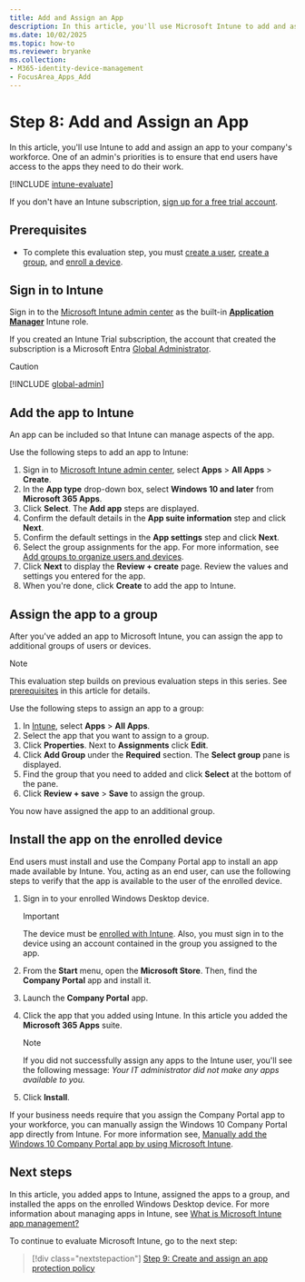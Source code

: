 ```yaml
---
title: Add and Assign an App
description: In this article, you'll use Microsoft Intune to add and assign an app.
ms.date: 10/02/2025
ms.topic: how-to
ms.reviewer: bryanke
ms.collection:
- M365-identity-device-management
- FocusArea_Apps_Add
---
```


# Step 8: Add and Assign an App

In this article, you'll use Intune to add and assign an app to your company's workforce. One of an admin's priorities is to ensure that end users have access to the apps they need to do their work.

[!INCLUDE [intune-evaluate](../includes/intune-evaluate.md)]

If you don't have an Intune subscription, [sign up for a free trial account](../fundamentals/free-trial-sign-up.md).

## Prerequisites

- To complete this evaluation step, you must [create a user](../fundamentals/quickstart-create-user.md), [create a group](../fundamentals/quickstart-create-group.md), and [enroll a device](../enrollment/quickstart-setup-auto-enrollment.md).

## Sign in to Intune

Sign in to the [Microsoft Intune admin center](https://go.microsoft.com/fwlink/?linkid=2109431) as the built-in **[Application Manager](../fundamentals/role-based-access-control-reference.md#application-manager)** Intune role.

If you created an Intune Trial subscription, the account that created the subscription is a Microsoft Entra [Global Administrator](/entra/identity/role-based-access-control/permissions-reference#global-administrator).

> [!CAUTION]
> [!INCLUDE [global-admin](../includes/global-admin.md)]

## Add the app to Intune

An app can be included so that Intune can manage aspects of the app.

Use the following steps to add an app to Intune:

1. Sign in to [Microsoft Intune admin center](https://go.microsoft.com/fwlink/?linkid=2109431), select **Apps** > **All Apps** > **Create**.
2. In the **App type** drop-down box, select **Windows 10 and later** from **Microsoft 365 Apps**.
3. Click **Select**. The **Add app** steps are displayed.
4. Confirm the default details in the **App suite information** step and click **Next**.
5. Confirm the default settings in the **App settings** step and click **Next**.
6. Select the group assignments for the app. For more information, see [Add groups to organize users and devices](../fundamentals/groups-add.md).
7. Click **Next** to display the **Review + create** page. Review the values and settings you entered for the app.
13. When you're done, click **Create** to add the app to Intune.

## Assign the app to a group

After you've added an app to Microsoft Intune, you can assign the app to additional groups of users or devices.

> [!NOTE]
> This evaluation step builds on previous evaluation steps in this series. See [prerequisites](quickstart-add-assign-app.md#prerequisites) in this article for details.

Use the following steps to assign an app to a group:

1. In [Intune](https://aka.ms/intuneportal), select **Apps** > **All Apps**.
2. Select the app that you want to assign to a group.
3. Click **Properties**. Next to **Assignments** click **Edit**.
5. Click **Add Group** under the **Required** section. The **Select group** pane is displayed.
6. Find the group that you need to added and click **Select** at the bottom of the pane.
1. Click **Review + save** > **Save** to assign the group.

You now have assigned the app to an additional group.

## Install the app on the enrolled device

End users must install and use the Company Portal app to install an app made available by Intune. You, acting as an end user, can use the following steps to verify that the app is available to the user of the enrolled device.

1. Sign in to your enrolled Windows Desktop device.

    > [!IMPORTANT]
    > The device must be [enrolled with Intune](../enrollment/quickstart-enroll-windows-device.md). Also, you must sign in to the device using an account contained in the group you assigned to the app.

2. From the **Start** menu, open the **Microsoft Store**. Then, find the **Company Portal** app and install it.
3. Launch the **Company Portal** app.
4. Click the app that you added using Intune. In this article you added the **Microsoft 365 Apps** suite.

    > [!NOTE]
    > If you did not successfully assign any apps to the Intune user, you'll see the following message:
    > *Your IT administrator did not make any apps available to you.*

5. Click **Install**.

If your business needs require that you assign the Company Portal app to your workforce, you can manually assign the Windows 10 Company Portal app directly from Intune. For more information see, [Manually add the Windows 10 Company Portal app by using Microsoft Intune](company-portal-app.md).

## Next steps

In this article, you added apps to Intune, assigned the apps to a group, and installed the apps on the enrolled Windows Desktop device. For more information about managing apps in Intune, see [What is Microsoft Intune app management?](app-management.md)

To continue to evaluate Microsoft Intune, go to the next step:

> [!div class="nextstepaction"]
> [Step 9: Create and assign an app protection policy](quickstart-create-assign-app-policy.md)
